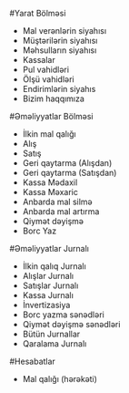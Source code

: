 #Yarat  Bölməsi
-	Mal verənlərin  siyahısı
-	Müştərilərin siyahısı
-	Məhsulların siyahısı
-	Kassalar
-	Pul vahidləri
-	Ölşü vahidləri
-	Endirimlərin siyahıs
-	Bizim haqqımıza

#Əməliyyatlar  Bölməsi
-	İlkin mal qalığı
-	Alış
-	Satış
-	Geri qaytarma (Alışdan)
-	Geri qaytarma (Satışdan)
-	Kassa Mədaxil
-	Kassa Məxaric
-	Anbarda mal silmə
-	Anbarda mal artırma
-	Qiymət dəyişmə
-	Borc Yaz

#Əməliyyatlar  Jurnalı
-	İlkin qalıq Jurnalı
-	Alışlar Jurnalı
-	Satışlar Jurnalı
-	Kassa Jurnalı
-	İnvertizasiya
-	Borc yazma sənədləri
-	Qiymət dəyişmə sənədləri
-	Bütün Jurnallar
-	Qaralama Jurnalı

#Hesabatlar
-	Mal qalığı (hərəkəti)

